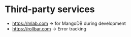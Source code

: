 # Third-party services

- https://mlab.com → for MangoDB during development
- https://rollbar.com → Error tracking
